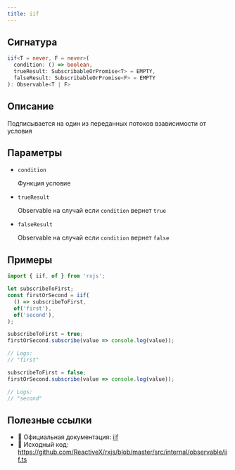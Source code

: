 ```yaml
---
title: iif
---
```


## Сигнатура

```typescript
iif<T = never, F = never>(
  condition: () => boolean,
  trueResult: SubscribableOrPromise<T> = EMPTY,
  falseResult: SubscribableOrPromise<F> = EMPTY
): Observable<T | F>
```

## Описание

Подписывается на один из переданных потоков взависимости от условия

## Параметры

- `condition`
  
  Функция условие

- `trueResult`

  Observable на случай если `condition` вернет `true`

- `falseResult`

  Observable на случай если `condition` вернет `false`

## Примеры

```typescript
import { iif, of } from 'rxjs';

let subscribeToFirst;
const firstOrSecond = iif(
  () => subscribeToFirst,
  of('first'),
  of('second'),
);

subscribeToFirst = true;
firstOrSecond.subscribe(value => console.log(value));

// Logs:
// "first"

subscribeToFirst = false;
firstOrSecond.subscribe(value => console.log(value));

// Logs:
// "second"
```

## Полезные ссылки

- 📰 Официальная документация: [iif]([OPERATOR_URL](https://rxjs.dev/api/index/function/iif))
- 📁 Исходный код: https://github.com/ReactiveX/rxjs/blob/master/src/internal/observable/iif.ts

